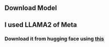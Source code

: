 ## Download Model

## I used LLAMA2 of Meta
### Download it from hugging face using [this](https://huggingface.co/TheBloke/Llama-2-7B-Chat-GGML/blob/main/llama-2-7b-chat.ggmlv3.q8_0.bin)
